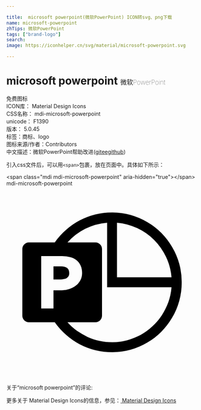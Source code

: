 ```yaml
---

title:  microsoft powerpoint(微软PowerPoint) ICON转svg、png下载
name: microsoft-powerpoint
zhTips: 微软PowerPoint
tags: ["brand-logo"]
search: 
image: https://iconhelper.cn/svg/material/microsoft-powerpoint.svg

---
```


# microsoft powerpoint  <small style="font-size: 60%;font-weight: 100">微软PowerPoint</small>


<div class="detail-page">
<p>
<span><span class="badge-success badge">免费图标</span> </span>
<br/>
<span>
ICON库：
<span class="badge-secondary badge">Material Design Icons</span> 
</span>
<br/>
<span>
CSS名称：
<span class="badge-secondary badge">mdi-microsoft-powerpoint</span> 
</span>
<br/>
<span>
unicode：
<span class="badge-secondary badge">F1390</span> 
<copy-btn content='F1390' btn-title=""></copy-btn>
<copy-btn :content='String.fromCodePoint(parseInt("F1390", 16))' btn-title="复制U"></copy-btn>
</span>
<br/>
<span>
版本：
<span class="badge-secondary badge">5.0.45</span> 
</span><br/><span>标签：<span class="badge-light badge"><router-link to="/tags/brand-logo.html">商标、logo</router-link></span></span>
<br/>
<span>图标来源/作者：<span class="badge-light badge">Contributors</span></span> 
<br/>
<span class="zh-detail">中文描述：<span class="badge-primary badge">微软PowerPoint</span><span class="help-link"><span>帮助改进</span>(<a href="https://gitee.com/liuwave/icon-helper/edit/master/json/material/microsoft-powerpoint.json" target="_blank" rel="noopener noreferrer">gitee</a><a href="https://github.com/liuwave/icon-helper/edit/master/json/material/microsoft-powerpoint.json" target="_blank" rel="noopener noreferrer">github</a></span>)</span><br/>
</p>
</div>
<div class="alert alert-dark">
  <i class="mdi mdi-microsoft-powerpoint mdi-48px"></i>
  <i class="mdi mdi-microsoft-powerpoint mdi-36px"></i>
  <i class="mdi mdi-microsoft-powerpoint mdi-24px"></i>
  <i class="mdi mdi-microsoft-powerpoint mdi-18px"></i>
</div>
<div>
  <p>引入css文件后，可以用<code>&lt;span&gt;</code>包裹，放在页面中。具体如下所示：    
  </p>
  <div class="alert alert-primary" style="font-size: 14px">
    &lt;span class="mdi mdi-microsoft-powerpoint" aria-hidden="true"&gt;&lt;/span&gt;
    <copy-btn content='<span class="mdi mdi-microsoft-powerpoint" aria-hidden="true"></span>'></copy-btn>
  </div>
  <div class="alert alert-secondary">
    <i class="mdi mdi-microsoft-powerpoint"
    style="font-size: 24px"
    aria-hidden="true"></i> mdi-microsoft-powerpoint
    <copy-btn content="mdi-microsoft-powerpoint" btn-title="复制图标名称"></copy-btn>
  </div>
</div>
<div id="svg" class="svg-wrap">
<svg xmlns="http://www.w3.org/2000/svg" viewBox="0 0 24 24"><path d="M13.25 3.25Q14.46 3.25 15.58 3.56 16.7 3.88 17.67 4.45 18.64 5 19.44 5.81 20.23 6.61 20.8 7.58 21.38 8.55 21.69 9.67 22 10.79 22 12 22 13.21 21.69 14.33 21.38 15.45 20.8 16.42 20.23 17.39 19.44 18.19 18.64 19 17.67 19.55 16.7 20.13 15.58 20.44 14.46 20.75 13.25 20.75 12.18 20.75 11.15 20.5 10.12 20.24 9.2 19.76 8.28 19.27 7.5 18.58 6.69 17.88 6.07 17H2.83Q2.5 17 2.24 16.76 2 16.5 2 16.17V7.83Q2 7.5 2.24 7.25 2.5 7 2.83 7H6.07Q6.69 6.12 7.5 5.42 8.28 4.72 9.2 4.24 10.13 3.76 11.15 3.5 12.18 3.25 13.25 3.25M13.88 4.53V11.37H20.72Q20.6 10 20.03 8.81 19.46 7.62 18.55 6.7 17.64 5.79 16.43 5.22 15.23 4.65 13.88 4.53M9.5 10.84Q9.5 10.27 9.3 9.87 9.11 9.46 8.78 9.21 8.45 8.95 8 8.84 7.55 8.72 7 8.72H4.37V15.27H5.91V13H6.94Q7.42 13 7.87 12.84 8.33 12.7 8.69 12.43 9.05 12.17 9.27 11.76 9.5 11.36 9.5 10.84M13.25 19.5Q14.23 19.5 15.14 19.26 16.04 19 16.85 18.58 17.66 18.13 18.33 17.5 19 16.89 19.5 16.13 20 15.36 20.33 14.47 20.64 13.58 20.72 12.62H12.64V4.53Q11.19 4.65 9.91 5.29 8.63 5.93 7.67 7H11.17Q11.5 7 11.76 7.25 12 7.5 12 7.83V16.17Q12 16.5 11.76 16.76 11.5 17 11.17 17H7.67Q8.2 17.6 8.84 18.06 9.5 18.5 10.19 18.84 10.91 19.17 11.68 19.33 12.45 19.5 13.25 19.5M6.85 10Q7.32 10 7.61 10.19 7.89 10.38 7.89 10.89 7.89 11.11 7.79 11.25 7.69 11.39 7.53 11.5 7.37 11.57 7.18 11.6 7 11.64 6.8 11.64H5.91V10H6.85Z" /></svg>
</div>
<detail full-name='mdi-microsoft-powerpoint'></detail>
<div>
<p>关于“microsoft powerpoint”的评论:</p>
</div>
<Vssue title="关于“microsoft powerpoint”的评论" ></Vssue>    
<div><p>更多关于 Material Design Icons的信息，参见：<a target="_blank" href="https://iconhelper.cn/material.html"> Material Design Icons</a>
</p></div>

